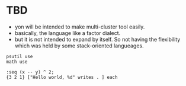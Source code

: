 # TBD

- yon will be intended to make multi-cluster tool easily.
- basically, the language like a factor dialect.
- but it is not intended to expand by itself. So not having the flexibility which was held by some stack-oriented langueages.

```factor
psutil use
math use

:seq (x -- y) ^ 2;
{3 2 1} ["Hello world, %d" writes . ] each
```
